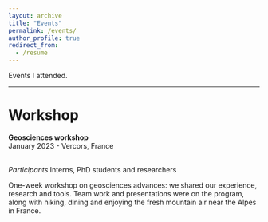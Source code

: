 ```yaml
---
layout: archive
title: "Events"
permalink: /events/
author_profile: true
redirect_from:
  - /resume
---
```


Events I attended.

***

Workshop
=====

<b>Geosciences workshop</b>
<br>January 2023 - Vercors, France

<br><i>Participants</i> Interns, PhD students and researchers

One-week workshop on geosciences advances: we shared our experience, research and tools. Team work and presentations were on the program, along with hiking, dining and enjoying the fresh mountain air near the Alpes in France.
